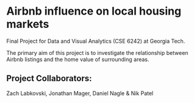 # Airbnb influence on local housing markets
Final Project for Data and Visual Analytics (CSE 6242) at Georgia Tech.

The primary aim of this project is to investigate the relationship between Airbnb listings and the home value of surrounding areas.

## Project Collaborators:
Zach Labkovski,
Jonathan Mager,
Daniel Nagle &
Nik Patel
